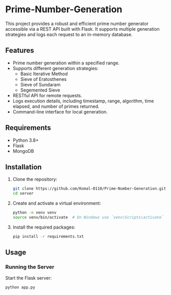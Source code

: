 # Prime-Number-Generation
This project provides a robust and efficient prime number generator accessible via a REST API built with Flask. It supports multiple generation strategies and logs each request to an in-memory database.

## Features

- Prime number generation within a specified range.
- Supports different generation strategies:
  - Basic Iterative Method
  - Sieve of Eratosthenes
  - Sieve of Sundaram
  - Segemented Sieve
- RESTful API for remote requests.
- Logs execution details, including timestamp, range, algorithm, time elapsed, and number of primes returned.
- Command-line interface for local generation.

## Requirements

- Python 3.8+
- Flask
- MongoDB

## Installation

1. Clone the repository:
    ```bash
    git clone https://github.com/Komal-0110/Prime-Number-Generation.git
    cd server
    ```

2. Create and activate a virtual environment:
    ```bash
    python -m venv venv
    source venv/bin/activate  # On Windows use `venv\Scripts\activate`
    ```

3. Install the required packages:
    ```bash
    pip install -r requirements.txt
    ```

## Usage

### Running the Server

Start the Flask server:
```bash
python app.py
